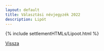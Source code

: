 ```yaml
---
layout: default
title: Választási névjegyzék 2022
description: Lipót
---
```


{% include settlementHTMLs/Lipoot.html %}

[Vissza](../)